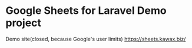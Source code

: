 # Google Sheets for Laravel Demo project

Demo site(closed, because Google's user limits)
https://sheets.kawax.biz/
